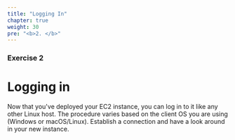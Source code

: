 ```yaml
---
title: "Logging In"
chapter: true
weight: 30
pre: "<b>2. </b>"
---
```

### Exercise 2

# Logging in

Now that you've deployed your EC2 instance, you can log in to it like any other Linux host. 
The procedure varies based on the client OS you are using (Windows or macOS/Linux). Establish a connection and have
a look around in your new instance.



